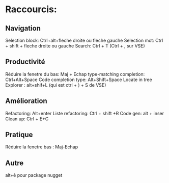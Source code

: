 # Raccourcis:

## Navigation
Selection block: Ctrl+alt+fleche droite ou fleche gauche
Selection mot: Ctrl + shift + fleche droite ou gauche
Search: Ctrl + T (Ctrl + , sur VSE)

## Productivité
Réduire la fenetre du bas: Maj + Echap
type-matching completion: Ctrl+Alt+Space
Code completion type: Alt+Shift+Space
Locate in tree Explorer : alt+shif+L (qui est ctrl + ) + S de VSE)

## Amélioration
Refactoring: Alt+enter
Liste refactoring: Ctrl + shift +R
Code gen: alt + inser
Clean up: Ctrl + E+C

## Pratique
Réduire la fenetre bas : Maj-Echap

## Autre
alt+è pour package nugget





